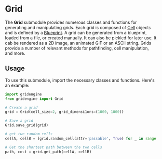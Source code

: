 # Grid

The **Grid** submodule provides numerous classes and functions for generating and manipulating grids. Each grid is composed of [Cell](_cell/_cell.py) objects and is defined by a [Blueprint](_blueprint/_grid_blueprint.py). A grid can be generated from a blueprint, loaded from a file, or created manually. It can also be pickled for later use. It cab be rendered as a 2D image, an animated GIF or an ASCII string. Grids provide a number of relevant methods for pathfinding, cell manipulation, and more.

## Usage

To use this submodule, import the necessary classes and functions. Here's an example:

```python
import gridengine
from gridengine import Grid

# Create a grid
grid = Grid(cell_size=2, grid_dimensi1ons=(1000, 1000))

# Save a grid
Grid.save_grid(grid)

# get two random cells
cellA, cellB = [grid.random_cell(attr='passable', True) for _ in range(2)]

# Get the shortest path between the two cells
path, cost = grid.get_path(cellA, cellB)
```

